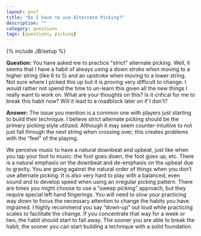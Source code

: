 ```yaml
---
layout: post
title: "Do I have to use Alternate Picking?"
description: ""
category: questions
tags: [questions, picking]
---
```

{% include JB/setup %}

**Question:** You have asked me to practice "strict" alternate picking. Well, it seems that I have a habit of always using a down stroke when moving to a higher string (like 6 to 5) and an upstroke when moving to a lower string. Not sure where I picked this up but it is proving very difficult to change. I would rather not spend the time to un-learn this given all the new things I really want to work on. What are your thoughts on this? Is it critical for me to break this habit now? Will it lead to a roadblock later on if I don't?

**Answer:** The issue you mention is a common one with players just starting to build their technique. I believe strict alternate picking should be the primary picking style utilized. Although it may seem counter-intuitive to not just fall through the next string when crossing over, this creates problems with the “feel” of the playing.

We perceive music to have a natural downbeat and upbeat, just like when you tap your foot to music: the foot goes down, the foot goes up, etc. There is a natural emphasis on the downbeat and de-emphasis on the upbeat due to gravity. You are going against the natural order of things when you don’t use alternate picking. It is also very hard to play with a balanced, even sound and to develop speed when using an irregular picking pattern. There are times you might choose to use a “sweep picking” approach, but they require special left hand fingerings. You will need to slow your practicing way down to focus the necessary attention to change the habits you have ingrained. I highly recommend you say “down-up” out loud while practicing scales to facilitate the change. If you concentrate that way for a week or two, the habit should start to fall away. The sooner you are able to break the habit, the sooner you can start building a technique with a solid foundation.


